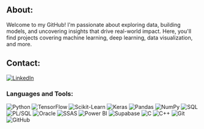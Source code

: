<!--<div align="center">
  
![Pedro's GitHub stats](https://github-readme-stats.vercel.app/api?username=PedroPontess\&include_all_commits=true&theme=material-palenight&show_icons=true)

</div>-->
<!--
**PedroPontess/PedroPontess** is a ✨ _special_ ✨ repository because its `README.md` (this file) appears on your GitHub profile. -->

<div>
  
## About:
Welcome to my GitHub! I'm passionate about exploring data, building models, and uncovering insights that drive real-world impact. Here, you'll find projects covering machine learning, deep learning, data visualization, and more.



## Contact:
<a href="https://www.linkedin.com/in/pedro-antunes-pontes-/?locale=en_US">![LinkedIn](https://img.shields.io/badge/LinkedIn-%230077B5.svg?logo=linkedin&logoColor=white)</a>



### Languages and Tools:
![Python](https://img.shields.io/badge/python-%2314354C.svg?style=flat&logo=python&logoColor=white) ![TensorFlow](https://img.shields.io/badge/TensorFlow-%23FF6F00.svg?style=flat&logo=TensorFlow&logoColor=white) ![Scikit-Learn](https://img.shields.io/badge/scikit--learn-%23F7931E.svg?style=flat&logo=scikit-learn&logoColor=white) ![Keras](https://img.shields.io/badge/Keras-%23D00000.svg?style=flat&logo=Keras&logoColor=white) ![Pandas](https://img.shields.io/badge/pandas-%23150458.svg?style=flat&logo=pandas&logoColor=white) ![NumPy](https://img.shields.io/badge/numpy-%23013243.svg?style=flat&logo=numpy&logoColor=white) ![SQL](https://img.shields.io/badge/SQL-%2300599C.svg?style=flat&logo=sql&logoColor=white) ![PL/SQL](https://img.shields.io/badge/PL%2FSQL-%23F80000.svg?style=flat&logo=oracle&logoColor=white) ![Oracle](https://img.shields.io/badge/Oracle-%23F80000.svg?style=flat&logo=oracle&logoColor=white) ![SSAS](https://img.shields.io/badge/SSAS-%230078D7.svg?style=flat&logo=microsoft&logoColor=white) ![Power BI](https://img.shields.io/badge/Power%20BI-F2C811?style=flat&logo=power%20bi&logoColor=black) ![Supabase](https://img.shields.io/badge/Supabase-%233ECF8E.svg?style=flat&logo=supabase&logoColor=white) ![C](https://img.shields.io/badge/c-%2300599C.svg?style=flat&logo=c&logoColor=white) ![C++](https://img.shields.io/badge/c++-%2300599C.svg?style=flat&logo=c%2B%2B&logoColor=white) ![Git](https://img.shields.io/badge/git-%23F05033.svg?style=flat&logo=git&logoColor=white) ![GitHub](https://img.shields.io/badge/github-%23121011.svg?style=flat&logo=github&logoColor=white) 
